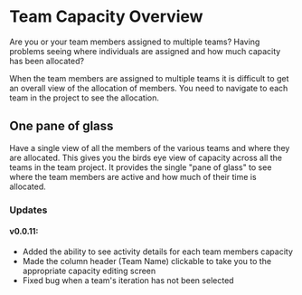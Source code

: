 # Team Capacity Overview

Are you or your team members assigned to multiple teams?
Having problems seeing where individuals are assigned and how much capacity has been allocated? 

When the team members are assigned to multiple teams it is difficult to get an overall view of the allocation of members. You need to navigate to each team in the project to see the allocation.

## One pane of glass
Have a single view of all the members of the various teams and where they are allocated. This gives you the birds eye view of capacity across all the teams in the team project.
It provides the single "pane of glass" to see where the team members are active and how much of their time is allocated.

### Updates
#### v0.0.11:
- Added the ability to see activity details for each team members capacity
- Made the column header (Team Name) clickable to take you to the appropriate capacity editing screen
- Fixed bug when a team's iteration has not been selected
